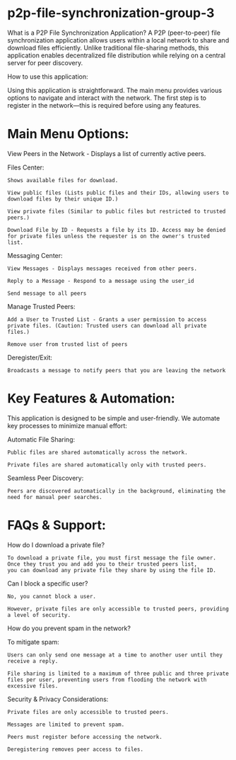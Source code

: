 # p2p-file-synchronization-group-3
What is a P2P File Synchronization Application?
	A P2P (peer-to-peer) file synchronization application allows users within a local network to share and download files efficiently. Unlike traditional file-sharing methods, this application enables decentralized file distribution while relying on a central server for peer discovery.

How to use this application:

Using this application is straightforward. The main menu provides various options to navigate and interact with the network. The first step is to register in the network—this is required before using any features.

# Main Menu Options: 

  View Peers in the Network - Displays a list of currently active peers.
  
  Files Center: 
  
    Shows available files for download.
    
    View public files (Lists public files and their IDs, allowing users to download files by their unique ID.)
    
    View private files (Similar to public files but restricted to trusted peers.)
    
    Download File by ID - Requests a file by its ID. Access may be denied for private files unless the requester is on the owner's trusted       list.
    
  Messaging Center:
  
    View Messages - Displays messages received from other peers.
    
    Reply to a Message - Respond to a message using the user_id
    
    Send message to all peers
    
  Manage Trusted Peers:
    
    Add a User to Trusted List - Grants a user permission to access private files. (Caution: Trusted users can download all private files.)
    
    Remove user from trusted list of peers
    
  Deregister/Exit:
  
    Broadcasts a message to notify peers that you are leaving the network

# Key Features & Automation:

This application is designed to be simple and user-friendly. We automate key processes to minimize manual effort:

  Automatic File Sharing:

    Public files are shared automatically across the network.
  
    Private files are shared automatically only with trusted peers.

  Seamless Peer Discovery:
  
    Peers are discovered automatically in the background, eliminating the need for manual peer searches.


# FAQs & Support:

How do I download a private file?

    To download a private file, you must first message the file owner. Once they trust you and add you to their trusted peers list,
    you can download any private file they share by using the file ID.

Can I block a specific user?

    No, you cannot block a user.
  
    However, private files are only accessible to trusted peers, providing a level of security.

How do you prevent spam in the network?
 
To mitigate spam:
    
    Users can only send one message at a time to another user until they receive a reply.
    
    File sharing is limited to a maximum of three public and three private files per user, preventing users from flooding the network with    excessive files.
    
Security & Privacy Considerations:

    Private files are only accessible to trusted peers.
    
    Messages are limited to prevent spam.
    
    Peers must register before accessing the network.
    
    Deregistering removes peer access to files.
